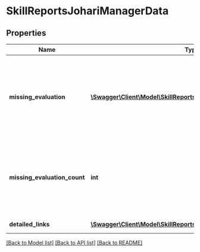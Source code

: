 # SkillReportsJohariManagerData

## Properties
Name | Type | Description | Notes
------------ | ------------- | ------------- | -------------
**missing_evaluation** | [**\Swagger\Client\Model\SkillReportsJohariManagerMissingEvaluation**](SkillReportsJohariManagerMissingEvaluation.md) | Array of the missing evaluation (user_id; Evaluation). Manager Misalignment Index(MMI)&#x3D;((Sum_R)*W1+(Sum_Y))*WY) / TotalSum | 
**missing_evaluation_count** | **int** | Count of missing evaluations (skills where there is a manager evaluation for an user but not an user self evaluation) | 
**detailed_links** | [**\Swagger\Client\Model\SkillReportsJohariManagerDetailedLinks**](SkillReportsJohariManagerDetailedLinks.md) | Links for all cells | 

[[Back to Model list]](../README.md#documentation-for-models) [[Back to API list]](../README.md#documentation-for-api-endpoints) [[Back to README]](../README.md)


